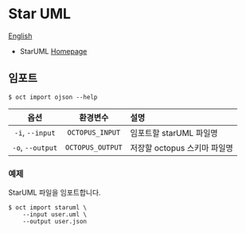 # Star UML

[English](../staruml.md)

- StarUML [Homepage](https://staruml.io/)

## 임포트

```shell
$ oct import ojson --help
```

|       옵션       |     환경변수     | 설명                         |
| :--------------: | :--------------: | :--------------------------- |
| `-i`, `--input`  | `OCTOPUS_INPUT`  | 임포트할 starUML 파일명      |
| `-o`, `--output` | `OCTOPUS_OUTPUT` | 저장할 octopus 스키마 파일명 |

### 예제

StarUML 파일을 임포트합니다.

```shell
$ oct import staruml \
    --input user.uml \
    --output user.json
```
